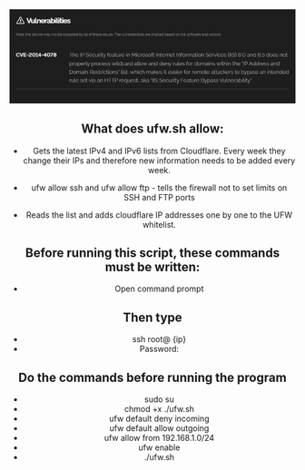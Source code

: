 <div align="center"><img src="image.PNG" </div>

## What does ufw.sh allow:
* Gets the latest IPv4 and IPv6 lists from Cloudflare. Every week they change their IPs and therefore new information needs to be added every week.

* ufw allow ssh and ufw allow ftp - tells the firewall not to set limits on SSH and FTP ports

* Reads the list and adds cloudflare IP addresses one by one to the UFW whitelist.


## Before running this script, these commands must be written:
* Open command prompt 
## Then type 
* ssh root@ {ip} 
* Password: 

## Do the commands before running the program
* sudo su
* chmod +x ./ufw.sh 
* ufw default deny incoming
* ufw default allow outgoing
* ufw allow from 192.168.1.0/24
* ufw enable
* ./ufw.sh
